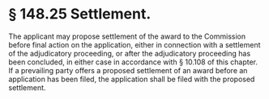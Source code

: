 # § 148.25   Settlement.

The applicant may propose settlement of the award to the Commission before final action on the application, either in connection with a settlement of the adjudicatory proceeding, or after the adjudicatory proceeding has been concluded, in either case in accordance with § 10.108 of this chapter. If a prevailing party offers a proposed settlement of an award before an application has been filed, the application shall be filed with the proposed settlement.




